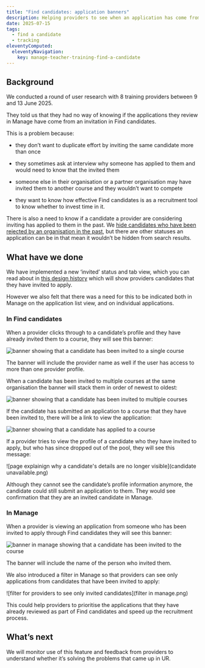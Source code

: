 ```yaml
---
title: "Find candidates: application banners"
description: Helping providers to see when an application has come from an invited candidate 
date: 2025-07-15
tags:
  - find a candidate
  - tracking
eleventyComputed:
  eleventyNavigation:
    key: manage-teacher-training-find-a-candidate
---
```


## Background

We conducted a round of user research with 8 training providers between 9 and 13 June 2025.

They told us that they had no way of knowing if the applications they review in Manage have come from an invitation in Find candidates.  

This is a problem because:

* they don’t want to duplicate effort by inviting the same candidate more than once

* they sometimes ask at interview why someone has applied to them and would need to know that the invited them

* someone else in their organisation or a partner organisation may have invited them to another course and they wouldn’t want to compete

* they want to know how effective Find candidates is as a recruitment tool to know whether to invest time in it.

There is also a need to know if a candidate a provider are considering inviting has applied to them in the past. We [hide candidates who have been rejected by an organisation in the past](https://becoming-a-teacher.design-history.education.gov.uk/manage-teacher-training-applications/find-candidates-statuses/#rejected-candidates), but there are other statuses an application can be in that mean it wouldn’t be hidden from search results.  

## What have we done

We have implemented a new ‘invited’ status and tab view, which you can read about in [this design history](https://becoming-a-teacher.design-history.education.gov.uk/manage-teacher-training-applications/find-candidates-statuses/) which will show providers candidates that they have invited to apply.

However we also felt that there was a need for this to be indicated both in Manage on the application list view, and on individual applications.

### In Find candidates

When a provider clicks through to a candidate’s profile and they have already invited them to a course, they will see this banner:

![banner showing that a candidate has been invited to a single course](banner1.png)

The banner will include the provider name as well if the user has access to more than one provider profile.

When a candidate has been invited to multiple courses at the same organisation the banner will stack them in order of newest to oldest:

![banner showing that a candidate has been invited to multiple courses](banner2.png)

If the candidate has submitted an application to a course that they have been invited to, there will be a link to view the application:

![banner showing that a candidate has applied to a course](banner3.png)

If a provider tries to view the profile of a candidate who they have invited to apply, but who has since dropped out of the pool, they will see this message:

![page explainign why a candidate's details are no longer visible](candidate unavailable.png)

Although they cannot see the candidate’s profile information anymore, the candidate could still submit an application to them. They would see confirmation that they are an invited candidate in Manage.

### In Manage

When a provider is viewing an application from someone who has been invited to apply through Find candidates they will see this banner:

![banner in manage showing that a candidate has been invited to the course](banner4.png)

The banner will include the name of the person who invited them.

We also introduced a filter in Manage so that providers can see only applications from candidates that have been invited to apply:

![filter for providers to see only invited candidates](filter in manage.png)

This could help providers to prioritise the applications that they have already reviewed as part of Find candidates and speed up the recruitment process.  

## What’s next

We will monitor use of this feature and feedback from providers to understand whether it’s solving the problems that came up in UR.  

